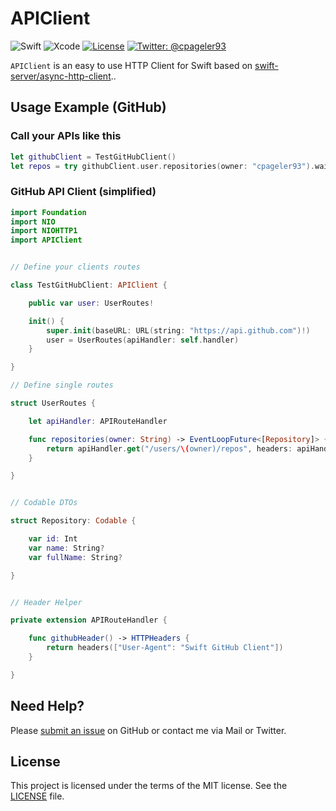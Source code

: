 # APIClient

![Swift](https://img.shields.io/badge/Swift-5.2-orange.svg?style=flat)
![Xcode](https://img.shields.io/badge/Xcode-11-blue.svg?style=flat)
[![License](https://img.shields.io/badge/license-MIT-green.svg?style=flat)](https://github.com/cpageler93/api-client/blob/master/LICENSE)
[![Twitter: @cpageler93](https://img.shields.io/badge/contact-@cpageler93-blue.svg?style=flat)](https://twitter.com/cpageler93)

`APIClient` is an easy to use HTTP Client for Swift based on [swift-server/async-http-client](https://github.com/swift-server/async-http-client)..

## Usage Example (GitHub)


### Call your APIs like this

```swift
let githubClient = TestGitHubClient()
let repos = try githubClient.user.repositories(owner: "cpageler93").wait()
```

### GitHub API Client (simplified)

```swift
import Foundation
import NIO
import NIOHTTP1
import APIClient


// Define your clients routes

class TestGitHubClient: APIClient {

    public var user: UserRoutes!

    init() {
        super.init(baseURL: URL(string: "https://api.github.com")!)
        user = UserRoutes(apiHandler: self.handler)
    }

}

// Define single routes

struct UserRoutes {

    let apiHandler: APIRouteHandler

    func repositories(owner: String) -> EventLoopFuture<[Repository]> {
        return apiHandler.get("/users/\(owner)/repos", headers: apiHandler.githubHeader())
    }

}


// Codable DTOs

struct Repository: Codable {

    var id: Int
    var name: String?
    var fullName: String?

}


// Header Helper

private extension APIRouteHandler {

    func githubHeader() -> HTTPHeaders {
        return headers(["User-Agent": "Swift GitHub Client"])
    }

}

```

## Need Help?

Please [submit an issue](https://github.com/cpageler93/api-client/issues) on GitHub or contact me via Mail or Twitter.

## License

This project is licensed under the terms of the MIT license. See the [LICENSE](LICENSE) file.
